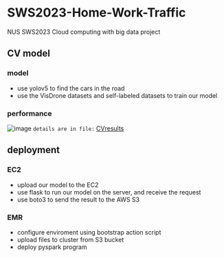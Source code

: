 # SWS2023-Home-Work-Traffic
NUS SWS2023 Cloud computing with big data project


## CV model ##
### model ###
- use yolov5 to find the cars in the road
- use the VisDrone datasets and self-labeled datasets to train our model

### performance ###
![image](https://github.com/Spike618/SWS2023-Home-Work-Traffic/assets/81232694/0caedfb7-ef54-455c-a8cb-1242936564a2)
`details are in file:` [CVresults]([https://github.com/Spike618/SWS2023-Home-Work-Traffic/edit/master/README.md](https://github.com/Spike618/SWS2023-Home-Work-Traffic/tree/master/CVresult))



## deployment ###

### EC2 ###
- upload our model to the EC2
- use flask to run our model on the server, and receive the request
- use boto3 to send the result to the AWS S3

### EMR ###
- configure enviroment using bootstrap action script
- upload files to cluster from S3 bucket
- deploy pyspark program
